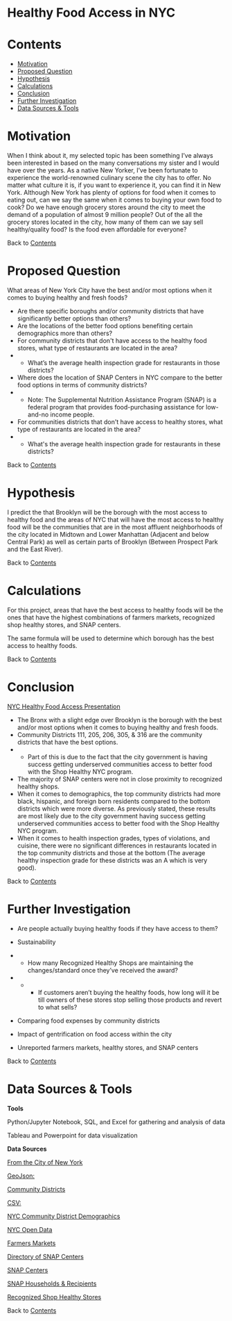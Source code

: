 # Healthy Food Access in NYC

# Contents
* [Motivation](#Header)
* [Proposed Question](#Header)
* [Hypothesis](#Header)
* [Calculations](#Header)
* [Conclusion](#Header)
* [Further Investigation](#Header)
* [Data Sources & Tools](#Header)

# Motivation
When I think about it, my selected topic has been something I’ve always been interested in based on the many conversations my sister and I would have over the years. As a native New Yorker, I’ve been fortunate to experience the world-renowned culinary scene the city has to offer. No matter what culture it is, if you want to experience it, you can find it in New York.  Although New York has plenty of options for food when it comes to eating out, can we say the same when it comes to buying your own food to cook? Do we have enough grocery stores around the city to meet the demand of a population of almost 9 million people? Out of the all the grocery stores located in the city, how many of them can we say sell healthy/quality food? Is the food even affordable for everyone?


Back to [Contents](#Header)


# Proposed Question
What areas of New York City have the best and/or most options when it comes to buying healthy and fresh foods?
* Are there specific boroughs and/or community districts that have significantly better options than others?
* Are the locations of the better food options benefiting certain demographics more than others?
* For community districts that don't have access to the healthy food stores, what type of restaurants are located in the area?
* * What’s the average health inspection grade for restaurants in those districts?
* Where does the location of SNAP Centers in NYC compare to the better food options in terms of community districts?
* * Note: The Supplemental Nutrition Assistance Program (SNAP) is a federal program that provides food-purchasing assistance for low-and-no income people.
* For communities districts that don't have access to healthy stores, what type of restaurants are located in the area?
* * What's the average health inspection grade for restaurants in these districts?

Back to [Contents](#Header)

# Hypothesis
I predict the that Brooklyn will be the borough with the most access to healthy food  and the areas of NYC that will have the most access to healthy food will be the communities that are in the most affluent neighborhoods of the city located in Midtown and Lower Manhattan (Adjacent and below Central Park) as well as certain parts of Brooklyn (Between Prospect Park and the East River).

Back to [Contents](#Header)

# Calculations
For this project, areas that have the best access to healthy foods will be the ones that have the highest combinations of farmers markets, recognized shop healthy stores, and SNAP centers.

The same formula will be used to determine which borough has the best access to healthy foods.

Back to [Contents](#Header)

# Conclusion

[NYC Healthy Food Access Presentation](https://public.tableau.com/app/profile/lance.roller/viz/NYC_Healthy_Food_Access/NYCHealthyFoodAccess?publish=yes)

* The Bronx with a slight edge over Brooklyn is the borough with the best and/or most options when it comes to buying healthy and fresh foods.
* Community Districts 111, 205, 206, 305, & 316 are the community districts that have the best options.
* * Part of this is due to the fact that the city government is having success getting underserved communities access to better food with the Shop Healthy NYC program. 
* The majority of SNAP centers were not in close proximity to recognized healthy shops.
* When it comes to demographics, the top community districts had more black, hispanic, and foreign born residents compared to the bottom districts which were more diverse. As previously stated, these results are most likely due to the city government having success getting underserved communities access to better food with the Shop Healthy NYC program. 
* When it comes to health inspection grades, types of violations, and cuisine, there were no significant differences in restaurants located in the top community districts and those at the bottom (The average healthy inspection grade for these districts was an A which is very good).

Back to [Contents](#Header)

# Further Investigation
* Are people actually buying healthy foods if they have access to them?

* Sustainability
* * How many Recognized Healthy Shops are maintaining the changes/standard once they’ve received the award?
* * * If customers aren’t buying the healthy foods, how long will it be till owners of these stores stop selling those products and revert to what sells?
* Comparing food expenses by community districts
* Impact of gentrification on food access within the city
* Unreported farmers markets, healthy stores, and SNAP centers

Back to [Contents](#Header)

# Data Sources & Tools

**Tools**

Python/Jupyter Notebook, SQL, and Excel for gathering and analysis of data

Tableau and Powerpoint for data visualization

**Data Sources**

<u>From the City of New York</u>

<u>GeoJson: </u>

[Community Districts](https://data.cityofnewyork.us/City-Government/Community-Districts/yfnk-k7r4)

<u>CSV:</u>

[NYC Community District Demographics](https://communityprofiles.planning.nyc.gov/)

[NYC Open Data](https://opendata.cityofnewyork.us/)

[Farmers Markets](https://data.cityofnewyork.us/dataset/DOHMH-Farmers-Markets/8vwk-6iz2)

[Directory of SNAP Centers](https://data.cityofnewyork.us/Social-Services/Directory-of-SNAP-Centers/tc6u-8rnp)

[SNAP Centers](https://data.cityofnewyork.us/Health/DOHMH-New-York-City-Restaurant-Inspection-Results/43nn-pn8j)

[SNAP Households & Recipients](https://data.cityofnewyork.us/Social-Services/Borough-Community-District-Report-SNAP-Population/jye8-w4d7)

[Recognized Shop Healthy Stores](https://data.cityofnewyork.us/Health/Recognized-Shop-Healthy-Stores/ud4g-9x9z)


Back to [Contents](#Header)